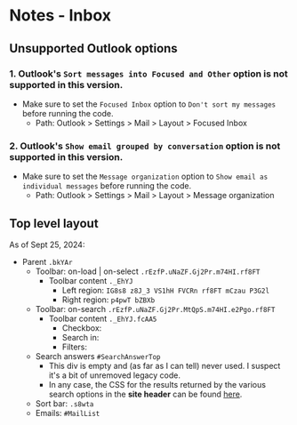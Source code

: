 # Notes - Inbox

## Unsupported Outlook options

### 1. Outlook's `Sort messages into Focused and Other` option is not supported in this version.

- Make sure to set the `Focused Inbox` option to `Don't sort my messages` before running the code.
  - Path: Outlook > Settings > Mail > Layout > Focused Inbox

### 2. Outlook's `Show email grouped by conversation` option is not supported in this version.

- Make sure to set the `Message organization` option to `Show email as individual messages` before running the code.
  - Path: Outlook > Settings > Mail > Layout > Message organization

## Top level layout

As of Sept 25, 2024:

- Parent `.bkYAr`
  - Toolbar: on-load | on-select `.rEzfP.uNaZF.Gj2Pr.m74HI.rf8FT`
    - Toolbar content `._EhYJ`
      - Left region: `IG8s8 z8J_3 VS1hH FVCRn rf8FT mCzau P3G2l`
      - Right region: `p4pwT bZBXb`
        <br>
  - Toolbar: on-search `.rEzfP.uNaZF.Gj2Pr.MtQpS.m74HI.e2Pgo.rf8FT`
    - Toolbar content `._EhYJ.fcAA5`
      - Checkbox:
      - Search in:
      - Filters:
        <br>
  - Search answers `#SearchAnswerTop`
    - This div is empty and (as far as I can tell) never used. I suspect it's a bit of unremoved legacy code.
    - In any case, the CSS for the results returned by the various search options in the **site header** can be found [here](../../search-results/_index.scss).
  - Sort bar: `.s8wta`
  - Emails: `#MailList`
